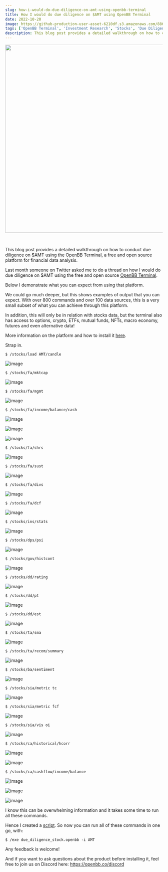 ```yaml
---
slug: how-i-would-do-due-diligence-on-amt-using-openbb-terminal
title: How I would do due diligence on $AMT using OpenBB Terminal
date: 2022-10-20
image: https://github-production-user-asset-6210df.s3.amazonaws.com/88618738/280499804-4572fe2a-b0b0-487f-9dee-6c08b0e4c965.png
tags: ['OpenBB Terminal', 'Investment Research', 'Stocks', 'Due Diligence']
description: This blog post provides a detailed walkthrough on how to conduct due diligence on $AMT using the OpenBB Terminal, a free and open source platform for financial data analysis.
---
```


<p align="center">
    <img width="600" src="https://github-production-user-asset-6210df.s3.amazonaws.com/88618738/280499804-4572fe2a-b0b0-487f-9dee-6c08b0e4c965.png"/>
</p>

<br />

This blog post provides a detailed walkthrough on how to conduct due diligence on $AMT using the OpenBB Terminal, a free and open source platform for financial data analysis.

<!-- truncate -->

<div style={{borderTop: '1px solid #0088CC', margin: '1.5em 0'}} />

Last month someone on Twitter asked me to do a thread on how I would do due diligence on $AMT using the free and open source [OpenBB Terminal](https://github.com/OpenBB-finance/OpenBBTerminal).

Below I demonstrate what you can expect from using that platform.

We could go much deeper, but this shows examples of output that you can expect. With over 800 commands and over 100 data sources, this is a very small subset of what you can achieve through this platform.

In addition, this will only be in relation with stocks data, but the terminal also has access to options, crypto, ETFs, mutual funds, NFTs, macro economy, futures and even alternative data!

More information on the platform and how to install it [here](https://my.openbb.co/app/terminal/download).

Strap in.

```console
$ /stocks/load AMT/candle
```

![image](https://github.com/Meg1211/my-website/assets/88618738/4572fe2a-b0b0-487f-9dee-6c08b0e4c965)

```console
$ /stocks/fa/mktcap
```

![image](https://github.com/Meg1211/my-website/assets/88618738/2b91a74c-624a-4044-b9e1-9b7138bdcd1e)

```console
$ /stocks/fa/mgmt
```

![image](https://github.com/Meg1211/my-website/assets/88618738/2e26ebbf-e26b-4423-87de-a1aace322fa6)

```console
$ /stocks/fa/income/balance/cash
```

![image](https://github.com/Meg1211/my-website/assets/88618738/b2a496aa-18e5-4fc3-a3c4-cdf92b3e1cf4)

![image](https://github.com/Meg1211/my-website/assets/88618738/9ab0529c-7344-47ca-9868-32cd633bb53a)

![image](https://github.com/Meg1211/my-website/assets/88618738/788cd233-e8a3-4d21-8d6b-8090409950cc)

```console
$ /stocks/fa/shrs
```

![image](https://github.com/Meg1211/my-website/assets/88618738/bed6ac95-f76b-487f-b1ee-05783a53c840)

```console
$ /stocks/fa/sust
```

![image](https://github.com/Meg1211/my-website/assets/88618738/fd2b31f4-b29c-4d9a-a521-c1a82e870b68)

```console
$ /stocks/fa/divs
```

![image](https://github.com/Meg1211/my-website/assets/88618738/45056b50-8210-40eb-b671-463fbd9dfd6b)

```console
$ /stocks/fa/dcf
```

![image](https://github.com/Meg1211/my-website/assets/88618738/77086bcf-b2f3-4ca5-a431-9d6e10ed7b0f)

```console
$ /stocks/ins/stats
```

![image](https://github.com/Meg1211/my-website/assets/88618738/28ab99a8-c9e0-48f5-80a0-f37383cde28c)

```console
$ /stocks/dps/psi
```

![image](https://github.com/Meg1211/my-website/assets/88618738/0fc8870d-83bc-4413-97a9-c214cb0046cc)

```console
$ /stocks/gov/histcont
```

![image](https://github.com/Meg1211/my-website/assets/88618738/5de70c19-55fb-437e-95d8-a17f4a9b9f36)

```console
$ /stocks/dd/rating
```

![image](https://github.com/Meg1211/my-website/assets/88618738/d965a0b6-a169-49f5-88f1-87eac4ae9f42)

```console
$ /stocks/dd/pt
```

![image](https://github.com/Meg1211/my-website/assets/88618738/f656a805-009c-4751-9842-b7638a459522)

```console
$ /stocks/dd/est
```

![image](https://github.com/Meg1211/my-website/assets/88618738/a2bff0b4-69ed-4df0-99a0-f928220d9f2d)

```console
$ /stocks/ta/sma
```

![image](https://github.com/Meg1211/my-website/assets/88618738/06996ce2-b1bb-4b21-936a-66b9df3b6a1d)

```console
$ /stocks/ta/recom/summary
```

![image](https://github.com/Meg1211/my-website/assets/88618738/015f7839-de0b-45bb-9703-42f986b01d57)

```console
$ /stocks/ba/sentiment
```

![image](https://github.com/Meg1211/my-website/assets/88618738/dee84012-741b-4db1-9755-b87afb4da3b5)

```console
$ /stocks/sia/metric tc
```

![image](https://github.com/Meg1211/my-website/assets/88618738/bef4daa3-3b93-4a39-82a6-e60d6c3f1dcd)

```console
$ /stocks/sia/metric fcf
```

![image](https://github.com/Meg1211/my-website/assets/88618738/c9ad6e51-d9f5-4753-813e-f6d34b697602)

```console
$ /stocks/sia/vis oi
```

![image](https://github.com/Meg1211/my-website/assets/88618738/e33cd4a1-f333-490e-8829-16474fa05e0f)

```console
$ /stocks/ca/historical/hcorr
```

![image](https://github.com/Meg1211/my-website/assets/88618738/d339e6bc-6dfe-4059-afb6-5152beab6301)

![image](https://github.com/Meg1211/my-website/assets/88618738/ae3bca4c-0a07-436a-a6c6-f9262f692df2)

```console
$ /stocks/ca/cashflow/income/balance
```

![image](https://github.com/Meg1211/my-website/assets/88618738/8c0bda7a-a35b-43e7-9f22-1a1774ba1425)

![image](https://github.com/Meg1211/my-website/assets/88618738/673bd87e-aede-4917-a3b8-b2ef5f092b18)

![image](https://github.com/Meg1211/my-website/assets/88618738/3eeacc24-e9e8-479e-becc-5dd763420b2c)

I know this can be overwhelming information and it takes some time to run all these commands.

Hence I created a [script](https://github.com/OpenBB-finance/OpenBBTerminal/blob/main/openbb_terminal/miscellaneous/routines/due_diligence_stock.openbb). So now you can run all of these commands in one go, with:

```console
$ /exe due_diligence_stock.openbb -i AMT
```

Any feedback is welcome!

And if you want to ask questions about the product before installing it, feel free to join us on Discord here: https://openbb.co/discord
